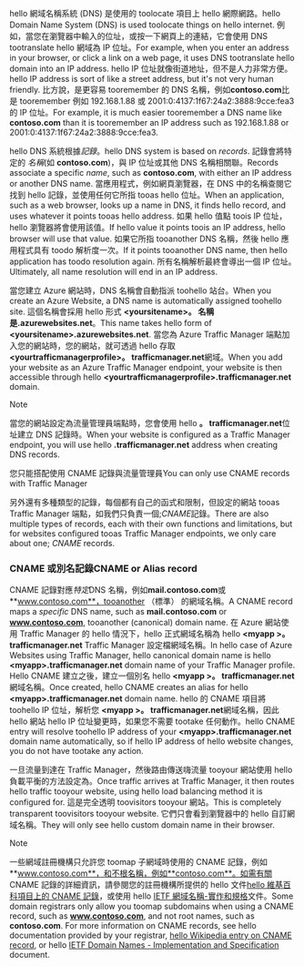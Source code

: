 <span data-ttu-id="713c8-101">hello 網域名稱系統 (DNS) 是使用的 toolocate 項目上 hello 網際網路。</span><span class="sxs-lookup"><span data-stu-id="713c8-101">hello Domain Name System (DNS) is used toolocate things on hello internet.</span></span> <span data-ttu-id="713c8-102">例如，當您在瀏覽器中輸入的位址，或按一下網頁上的連結，它會使用 DNS tootranslate hello 網域為 IP 位址。</span><span class="sxs-lookup"><span data-stu-id="713c8-102">For example, when you enter an address in your browser, or click a link on a web page, it uses DNS tootranslate hello domain into an IP address.</span></span> <span data-ttu-id="713c8-103">hello IP 位址就像街道地址，但不是人力非常方便。</span><span class="sxs-lookup"><span data-stu-id="713c8-103">hello IP address is sort of like a street address, but it's not very human friendly.</span></span> <span data-ttu-id="713c8-104">比方說，是更容易 tooremember 的 DNS 名稱，例如**contoso.com**比是 tooremember 例如 192.168.1.88 或 2001:0:4137:1f67:24a2:3888:9cce:fea3 的 IP 位址。</span><span class="sxs-lookup"><span data-stu-id="713c8-104">For example, it is much easier tooremember a DNS name like **contoso.com** than it is tooremember an IP address such as 192.168.1.88 or 2001:0:4137:1f67:24a2:3888:9cce:fea3.</span></span>

<span data-ttu-id="713c8-105">hello DNS 系統根據*記錄*。</span><span class="sxs-lookup"><span data-stu-id="713c8-105">hello DNS system is based on *records*.</span></span> <span data-ttu-id="713c8-106">記錄會將特定的 *名稱*(如 **contoso.com**)，與 IP 位址或其他 DNS 名稱相關聯。</span><span class="sxs-lookup"><span data-stu-id="713c8-106">Records associate a specific *name*, such as **contoso.com**, with either an IP address or another DNS name.</span></span> <span data-ttu-id="713c8-107">當應用程式，例如網頁瀏覽器，在 DNS 中的名稱查閱它找到 hello 記錄，並使用任何它所指 tooas hello 位址。</span><span class="sxs-lookup"><span data-stu-id="713c8-107">When an application, such as a web browser, looks up a name in DNS, it finds hello record, and uses whatever it points tooas hello address.</span></span> <span data-ttu-id="713c8-108">如果 hello 值點 toois IP 位址，hello 瀏覽器將會使用該值。</span><span class="sxs-lookup"><span data-stu-id="713c8-108">If hello value it points toois an IP address, hello browser will use that value.</span></span> <span data-ttu-id="713c8-109">如果它所指 tooanother DNS 名稱，然後 hello 應用程式具有 toodo 解析度一次。</span><span class="sxs-lookup"><span data-stu-id="713c8-109">If it points tooanother DNS name, then hello application has toodo resolution again.</span></span> <span data-ttu-id="713c8-110">所有名稱解析最終會導出一個 IP 位址。</span><span class="sxs-lookup"><span data-stu-id="713c8-110">Ultimately, all name resolution will end in an IP address.</span></span>

<span data-ttu-id="713c8-111">當您建立 Azure 網站時，DNS 名稱會自動指派 toohello 站台。</span><span class="sxs-lookup"><span data-stu-id="713c8-111">When you create an Azure Website, a DNS name is automatically assigned toohello site.</span></span> <span data-ttu-id="713c8-112">這個名稱會採用 hello 形式 **&lt;yoursitename&gt;。 名稱是.azurewebsites.net**。</span><span class="sxs-lookup"><span data-stu-id="713c8-112">This name takes hello form of **&lt;yoursitename&gt;.azurewebsites.net**.</span></span> <span data-ttu-id="713c8-113">當您為 Azure Traffic Manager 端點加入您的網站時，您的網站，就可透過 hello 存取 **&lt;yourtrafficmanagerprofile&gt;。 trafficmanager.net**網域。</span><span class="sxs-lookup"><span data-stu-id="713c8-113">When you add your website as an Azure Traffic Manager endpoint, your website is then accessible through hello **&lt;yourtrafficmanagerprofile&gt;.trafficmanager.net** domain.</span></span>

> [!NOTE]
> <span data-ttu-id="713c8-114">當您的網站設定為流量管理員端點時，您會使用 hello **。 trafficmanager.net**位址建立 DNS 記錄時。</span><span class="sxs-lookup"><span data-stu-id="713c8-114">When your website is configured as a Traffic Manager endpoint, you will use hello **.trafficmanager.net** address when creating DNS records.</span></span>
> 
> <span data-ttu-id="713c8-115">您只能搭配使用 CNAME 記錄與流量管理員</span><span class="sxs-lookup"><span data-stu-id="713c8-115">You can only use CNAME records with Traffic Manager</span></span>
> 
> 

<span data-ttu-id="713c8-116">另外還有多種類型的記錄，每個都有自己的函式和限制，但設定的網站 tooas Traffic Manager 端點，如我們只負責一個;*CNAME*記錄。</span><span class="sxs-lookup"><span data-stu-id="713c8-116">There are also multiple types of records, each with their own functions and limitations, but for websites configured tooas Traffic Manager endpoints, we only care about one; *CNAME* records.</span></span>

### <a name="cname-or-alias-record"></a><span data-ttu-id="713c8-117">CNAME 或別名記錄</span><span class="sxs-lookup"><span data-stu-id="713c8-117">CNAME or Alias record</span></span>
<span data-ttu-id="713c8-118">CNAME 記錄對應*特定*DNS 名稱，例如**mail.contoso.com**或**www.contoso.com**，tooanother （標準） 的網域名稱。</span><span class="sxs-lookup"><span data-stu-id="713c8-118">A CNAME record maps a *specific* DNS name, such as **mail.contoso.com** or **www.contoso.com**, tooanother (canonical) domain name.</span></span> <span data-ttu-id="713c8-119">在 Azure 網站使用 Traffic Manager 的 hello 情況下，hello 正式網域名稱為 hello  **&lt;myapp >。 trafficmanager.net** Traffic Manager 設定檔網域名稱。</span><span class="sxs-lookup"><span data-stu-id="713c8-119">In hello case of Azure Websites using Traffic Manager, hello canonical domain name is hello **&lt;myapp>.trafficmanager.net** domain name of your Traffic Manager profile.</span></span> <span data-ttu-id="713c8-120">Hello CNAME 建立之後，建立一個別名 hello  **&lt;myapp >。 trafficmanager.net**網域名稱。</span><span class="sxs-lookup"><span data-stu-id="713c8-120">Once created, hello CNAME creates an alias for hello **&lt;myapp>.trafficmanager.net** domain name.</span></span> <span data-ttu-id="713c8-121">hello 的 CNAME 項目將 toohello IP 位址，解析您 **&lt;myapp >。 trafficmanager.net**網域名稱，因此 hello 網站 hello IP 位址變更時，如果您不需要 tootake 任何動作。</span><span class="sxs-lookup"><span data-stu-id="713c8-121">hello CNAME entry will resolve toohello IP address of your **&lt;myapp>.trafficmanager.net** domain name automatically, so if hello IP address of hello website changes, you do not have tootake any action.</span></span>

<span data-ttu-id="713c8-122">一旦流量到達在 Traffic Manager，然後路由傳送嗨流量 tooyour 網站使用 hello 負載平衡的方法設定為。</span><span class="sxs-lookup"><span data-stu-id="713c8-122">Once traffic arrives at Traffic Manager, it then routes hello traffic tooyour website, using hello load balancing method it is configured for.</span></span> <span data-ttu-id="713c8-123">這是完全透明 toovisitors tooyour 網站。</span><span class="sxs-lookup"><span data-stu-id="713c8-123">This is completely transparent toovisitors tooyour website.</span></span> <span data-ttu-id="713c8-124">它們只會看到瀏覽器中的 hello 自訂網域名稱。</span><span class="sxs-lookup"><span data-stu-id="713c8-124">They will only see hello custom domain name in their browser.</span></span>

> [!NOTE]
> <span data-ttu-id="713c8-125">一些網域註冊機構只允許您 toomap 子網域時使用的 CNAME 記錄，例如**www.contoso.com**，和不根名稱，例如**contoso.com**。如需有關 CNAME 記錄的詳細資訊，請參閱您的註冊機構所提供的 hello 文件<a href="http://en.wikipedia.org/wiki/CNAME_record">hello 維基百科項目上的 CNAME 記錄</a>，或使用 hello <a href="http://tools.ietf.org/html/rfc1035">IETF 網域名稱-實作和規格</a>文件。</span><span class="sxs-lookup"><span data-stu-id="713c8-125">Some domain registrars only allow you toomap subdomains when using a CNAME record, such as **www.contoso.com**, and not root names, such as **contoso.com**. For more information on CNAME records, see hello documentation provided by your registrar, <a href="http://en.wikipedia.org/wiki/CNAME_record">hello Wikipedia entry on CNAME record</a>, or hello <a href="http://tools.ietf.org/html/rfc1035">IETF Domain Names - Implementation and Specification</a> document.</span></span>
> 
> 

